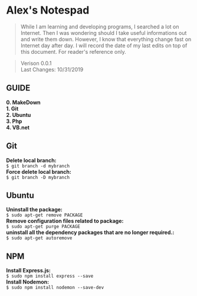 # Alex's Notespad
>While I am learning and developing programs, I searched a lot on Internet. Then I was wondering should I take useful informations out and write them down. However, I know that everything change fast on Internet day after day. I will record the date of my last edits on top of this document. For reader's reference only.</br>

>Verison 0.0.1 </br>
>Last Changes: 10/31/2019 </br>

## GUIDE
**0. MakeDown** </br>
**1. Git** </br>
**2. Ubuntu** </br>
**3. Php** </br>
**4. VB.net** </br>

## Git
**Delete local branch:** </br> `$ git branch -d mybranch`  </br>
**Force delete local branch:** </br> `$ git branch -D mybranch` </br>

## Ubuntu
**Uninstall the package:** </br> `$ sudo apt-get remove PACKAGE`  </br>
**Remove configuration files related to package:** </br> `$ sudo apt-get purge PACKAGE` </br>
**uninstall all the dependency packages that are no longer required.:** </br> `$ sudo apt-get autoremove` </br>

## NPM
**Install Express.js:** </br> `$ sudo npm install express --save`  </br>
**Install Nodemon:** </br> `$ sudo npm install nodemon --save-dev` </br>

